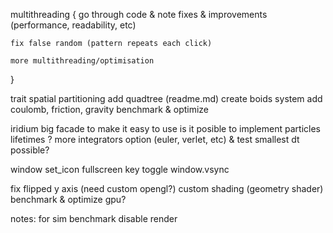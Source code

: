 multithreading {
	go through code & note fixes & improvements (performance, readability, etc)

	fix false random (pattern repeats each click)

	more multithreading/optimisation
}

trait spatial partitioning
add quadtree (readme.md)
create boids system
add coulomb, friction, gravity
benchmark & optimize

iridium big facade to make it easy to use
is it posible to implement particles lifetimes ?
more integrators option (euler, verlet, etc) & test smallest dt possible?

window set_icon
fullscreen key toggle
window.vsync

fix flipped y axis (need custom opengl?)
custom shading (geometry shader)
benchmark & optimize gpu?

notes:
for sim benchmark disable render
